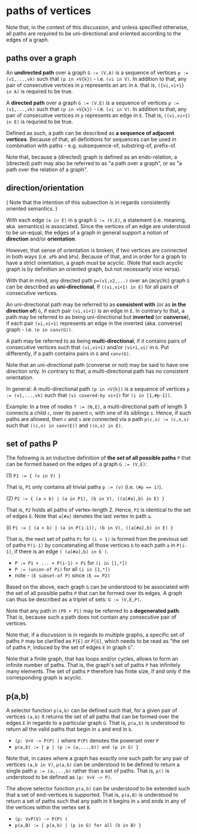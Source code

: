 
<!-- ======================================================================= -->
# paths of vertices

Note that, in the context of this discussion, and unless specified otherwise,
all paths are required to be uni-directional and oriented according to the
edges of a graph.

<!-- ======================================================================= -->
## paths over a graph

An **undirected path** over a graph `G := (V,A)` is a sequence of vertices
`p := (v1,...,vk)` such that `(p in ×V{k})` - i.e. `(vi in V)`. In addition
to that, any pair of consecutive vertices in `p` represents an arc in `A`.
that is, `({vi,vi+1} in A)` is required to be true.

A **directed path** over a graph `G := (V,E)` is a sequence of vertices
`p := (v1,...,vk)` such that `(p in ×V{k})` - i.e. `(vi in V)`. In addition
to that, any pair of consecutive vertices in `p` represents an edge in `E`.
That is, `((vi,vi+1) in E)` is requried to be true.

Defined as such, a path can be described as **a sequence of adjacent vertices**.
Because of that, all definitions for sequences can be used in combination
with paths - e.g. subsequence-of, substring-of, prefix-of.

Note that, because a (directed) graph is defined as an endo-relation,
a (directed) path may also be referred to as "a path over a graph",
or as "a path over the relation of a graph".

<!-- ======================================================================= -->
## direction/orientation

( Note that the intention of this subsection is in regards
consistently oriented semantics. )

With each edge `(e in E)` in a graph `G := (V,E)`, a statement (i.e. meaning,
aka. semantics) is associated. Since the vertices of an edge are understood
to be un-equal, the edges of a graph in general support a notion of
**direction** and/or **orientation**.

However, that sense of orientation is broken, if two vertices are connected
in both ways (i.e. `aPb` and `bPa`). Because of that, and in order for a graph
to have a strict orientation, a graph must be acyclic. (Note that each acyclic
graph is by definition an oriented graph, but not necessarily vice versa).

With that in mind, any directed path `p=(v1,v2,...)` over an (acyclic) graph
`G` can be described as **uni-directional**, if `((vi,vi+1) in E)` for all
pairs of consecutive vertices.

An uni-directional path may be referred to as **consistent with** (or as
**in the direction of**) `G`, if each pair `(vi,vi+1)` is an edge in `E`.
In contrary to that, a path may be referred to as being uni-directional but **inverted** (or **converse**), if each pair `(vi,vi+1)` represents an edge
in the inverted (aka. converse) graph - i.e. `(e in conv(G))`.

A path may be referred to as being **multi-directional**, if it contains pairs
of consecutive vertices such that `(vi,vi+1)` and/or `(vi+1,vi)` in `G`. Put
differently, if a path contains pairs in `G` and `conv(G)`.

Note that an uni-directional path (converse or not) may be said to have one
direction only. In contrary to that, a multi-directional path has no consistent
orientation.

In general: A multi-directional path `(p in ×V{k})` is a sequence of vertices
`p := (v1,...,vk)` such that `(vi covered-by vi+1)` for `(i in [1,#p-1])`.

Example: In a tree of nodes `T := (N,E)`, a multi-directional path of length
3 connects a child `c`, over its parent `n`, with one of its siblings `s`.
Hence, if such paths are allowed, then `c` and `s` are connected via a path
`p(c,s) := (c,n,s)` such that `((c,n) in conv(E))` and `((n,s) in E)`.

<!-- ======================================================================= -->
## set of paths P

The following is an inductive definition of **the set of all possible paths**
`P` that can be formed based on the edges of a graph `G := (V,E)`:

(1) `P1 := { (v in V) }`

That is, `P1` only contains all trivial paths `p := (v)` (i.e. `(#p == 1)`).

(2) `P2 := { (a × b) | (a in P1), (b in V), ((a[#a],b) in E) }`

That is, `P2` holds all paths of vertex-length 2.
Hence, `P2` is identical to the set of edges `E`.
Note that `a[#a]` denotes the last vertex in path `a`.

(i) `Pi := { (a × b) | (a in P(i-1)), (b in V), ((a[#a],b) in E) }`

That is, the next set of paths `Pi` for `(i > 1)` is formed from the previous
set of paths `P(i-1)` by concatenating all those vertices `b` to each path `a`
in `P(i-1)`, if there is an edge `( (a[#a],b) in E )`.

* `P := P1 + ... + P(i-1) + Pi` for `(i in [1,*])`
* `P := (union-of Pi)` for all `(i in [1,*])`
* note - `(E subset-of P)` since `(E == P2)`

Based on the above, each graph `G` can be understood to be associated with the
set of all possible paths `P` that can be formed over its edges. A graph can
thus be described as a triplet of sets: `G := (V,E,P)`.

Note that any path in `(P0 + P1)` may be referred to a **degenerated path**.
That is, because such a path does not contain any consecutive pair of vertices.

Note that, if a discussion is in regards to multiple graphs, a specific set
of paths `P` may be clarified as `P[E]` or `P[G]`, which needs to be read as
"the set of paths `P`, induced by the set of edges `E` in graph `G`".

Note that a finite graph, that has loops and/or cycles, allows to form an
infinite number of paths. That is, the graph's set of paths `P` has infinitely
many elements. The set of paths `P` therefore has finite size, if and only
if the corresponding graph is acyclic.

<!-- ======================================================================= -->
## p(a,b)

A selector function `p(a,b)` can be defined such that, for a given pair of
vertices `(a,b)` it returns the set of all paths that can be formed over the
edges `E` in regards to a particular graph `G`. That is, `p(a,b)` is understood
to return all the valid paths that begin in `a` and end in `b`.

* `(p: V×V -> P(P) )` where `P(P)` denotes the powerset over `P`
* `p(a,b) := { p | (p := (a,...,b)) and (p in G) }`

Note that, in cases where a graph has exactly one such path for any pair of
vertices `(a,b in V)`, `p(a,b)` can be understood to be defined to return a
single path `p := (a,...,b)` rather than a set of paths. That is, `p()` is
understood to be defined as `(p: V×V -> P)`.

The above selector function `p(a,b)` can be understood to be extended such
that a set of end-vertices is supported. That is, `p(a,B)` is understood to
return a set of paths such that any path in it begins in `a` and ends in any
of the vertices within the vertex set `B`.

* `(p: V×P(V) -> P(P) )`
* `p(a,B) := { p(a,b) | (p in G) for all (b in B) }`
